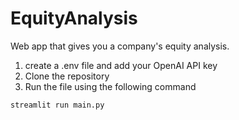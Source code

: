 # EquityAnalysis
Web app that gives you a company's equity analysis.

1) create a .env file and add your OpenAI API key
2) Clone the repository
3) Run the file using the following command
```
streamlit run main.py
```
